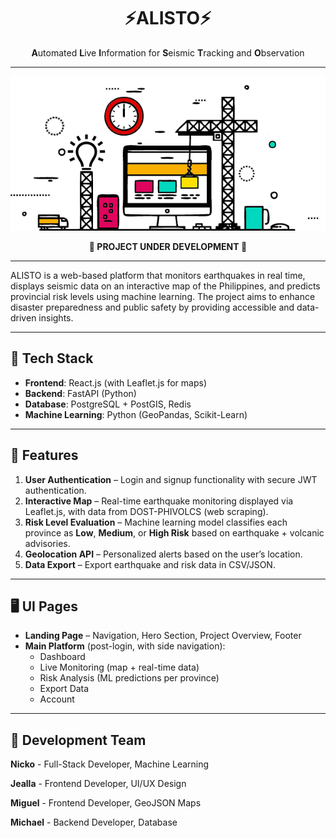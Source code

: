 <h1 align="center" style="border-bottom: none; margin-bottom: -px;">⚡ALISTO⚡</h1>
<p align="center"><b>A</b>utomated <b>L</b>ive <b>I</b>nformation for <b>S</b>eismic <b>T</b>racking and <b>O</b>bservation</p>

---

<p align="center">
  <img 
    src="https://raw.githubusercontent.com/noteve07/misc/37736657fa7f51232867f2d0feadfdb5fda81538/assets/software-under-development.gif" 
    alt="Software Under Development"
  >
</p>

<p align="center">
  <b>🚧 PROJECT UNDER DEVELOPMENT 🚧</b>
</p>

---

ALISTO is a web-based platform that monitors earthquakes in real time, displays seismic data on an interactive map of the Philippines, and predicts provincial risk levels using machine learning. The project aims to enhance disaster preparedness and public safety by providing accessible and data-driven insights.

---

## 🚀 Tech Stack
- **Frontend**: React.js (with Leaflet.js for maps)  
- **Backend**: FastAPI (Python)  
- **Database**: PostgreSQL + PostGIS, Redis  
- **Machine Learning**: Python (GeoPandas, Scikit-Learn) 

---

## 🔑 Features
1. **User Authentication** – Login and signup functionality with secure JWT authentication.  
2. **Interactive Map** – Real-time earthquake monitoring displayed via Leaflet.js, with data from DOST-PHIVOLCS (web scraping).  
3. **Risk Level Evaluation** – Machine learning model classifies each province as **Low**, **Medium**, or **High Risk** based on earthquake + volcanic advisories.  
4. **Geolocation API** – Personalized alerts based on the user’s location.  
5. **Data Export** – Export earthquake and risk data in CSV/JSON.  

---

## 🖥️ UI Pages
- **Landing Page** – Navigation, Hero Section, Project Overview, Footer  
- **Main Platform** (post-login, with side navigation):  
  - Dashboard  
  - Live Monitoring (map + real-time data)  
  - Risk Analysis (ML predictions per province)  
  - Export Data  
  - Account  

---

<h2>👥 Development Team</h2>

<p><strong>Nicko</strong> - Full-Stack Developer, Machine Learning
<p><strong>Jealla</strong> - Frontend Developer, UI/UX Design
<p><strong>Miguel</strong> - Frontend Developer, GeoJSON Maps
<p><strong>Michael</strong> - Backend Developer, Database





